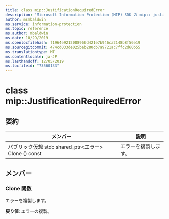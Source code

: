```yaml
---
title: class mip::JustificationRequiredError
description: 'Microsoft Information Protection (MIP) SDK の mip:: justificationrequirederror クラスについて説明します。'
author: msmbaldwin
ms.service: information-protection
ms.topic: reference
ms.author: mbaldwin
ms.date: 10/29/2019
ms.openlocfilehash: f1964e9212088966d421e7b946ca2148b8f56e19
ms.sourcegitcommit: 474cd033de025bab280cb7a9721ac7ffc2d60b55
ms.translationtype: MT
ms.contentlocale: ja-JP
ms.lasthandoff: 12/05/2019
ms.locfileid: "73560133"
---
```

# <a name="class-mipjustificationrequirederror"></a>class mip::JustificationRequiredError 
  
## <a name="summary"></a>要約
 メンバー                        | 説明                                
--------------------------------|---------------------------------------------
パブリック仮想 std:: shared_ptr\<エラー\> Clone () const  |  エラーを複製します。
  
## <a name="members"></a>メンバー
  
### <a name="clone-function"></a>Clone 関数
エラーを複製します。

  
**戻り値**: エラーの複製。